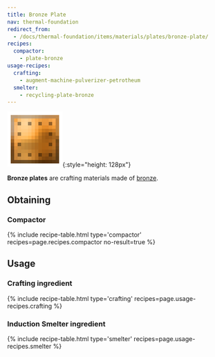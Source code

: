 ```yaml
---
title: Bronze Plate
nav: thermal-foundation
redirect_from:
  - /docs/thermal-foundation/items/materials/plates/bronze-plate/
recipes:
  compactor:
    - plate-bronze
usage-recipes:
  crafting:
    - augment-machine-pulverizer-petrotheum
  smelter:
    - recycling-plate-bronze
---
```


![Bronze plate](/assets/images/thermal-foundation/plate-bronze.png){:style="height: 128px"}


**Bronze plates** are crafting materials made of [bronze](/docs/bronze-ingot/).


Obtaining
---------

### Compactor
{% include recipe-table.html type='compactor' recipes=page.recipes.compactor no-result=true %}


Usage
-----

### Crafting ingredient
{% include recipe-table.html type='crafting' recipes=page.usage-recipes.crafting %}

### Induction Smelter ingredient
{% include recipe-table.html type='smelter' recipes=page.usage-recipes.smelter %}
